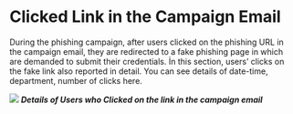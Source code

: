 # Clicked Link in the Campaign Email

During the phishing campaign, after users clicked on the phishing URL in the campaign email, they are redirected to a fake phishing page in which are demanded to submit their credentials. İn this section, users’ clicks on the fake link also reported in detail. You can see details of date-time, department, number of clicks here. 

![](https://www.keepnetlabs.com/wp-content/uploads/Ekran-G%C3%B6r%C3%BCnt%C3%BCs%C3%BC-2018-07-30-13-53-16-1024x473.png)
***Details of Users who Clicked on the link in the campaign email***